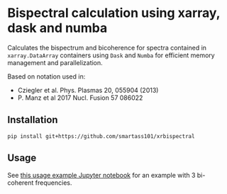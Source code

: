 # Bispectral calculation using xarray, dask and numba

Calculates the bispectrum and bicoherence for spectra contained in `xarray.DataArray` containers using `Dask` and `Numba` for efficient memory management and parallelization.

Based on notation used in:

- Cziegler et al. Phys. Plasmas 20, 055904 (2013)
- P. Manz et al 2017 Nucl. Fusion 57 086022

## Installation

    pip install git+https://github.com/smartass101/xrbispectral

## Usage

See [this usage example Jupyter notebook](./usage_example.ipynb) for an example with 3 bi-coherent frequencies.
